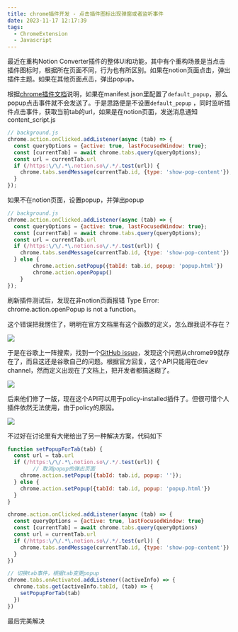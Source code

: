 ```yaml
---
title: chrome插件开发 - 点击插件图标出现弹窗或者监听事件
date: 2023-11-17 12:17:39
tags:
  - ChromeExtension
  - Javascript
---
```


最近在重构Notion Converter插件的整体UI和功能，其中有个重构场景是当点击插件图标时，根据所在页面不同，行为也有所区别。如果在notion页面点击，弹出插件主题。如果在其他页面点击，弹出popup。

根据[chrome插件文档](https://developer.chrome.com/docs/extensions/reference/action/#popup)说明，如果在manifest.json里配置了`default_popup`，那么popup点击事件就不会发送了。于是思路便是不设置`default_popup` ，同时监听插件点击事件，获取当前tab的url，如果是在notion页面，发送消息通知content_script.js

```jsx
// background.js
chrome.action.onClicked.addListener(async (tab) => {
  const queryOptions = {active: true, lastFocusedWindow: true};
  const [currentTab] = await chrome.tabs.query(queryOptions);
  const url = currentTab.url
  if (/https:\/\/.*\.notion.so\/.*/.test(url)) {
    chrome.tabs.sendMessage(currentTab.id, {type: 'show-pop-content'});
  }
});
```

如果不在notion页面，设置popup，并弹出popup

```jsx
// background.js
chrome.action.onClicked.addListener(async (tab) => {
  const queryOptions = {active: true, lastFocusedWindow: true};
  const [currentTab] = await chrome.tabs.query(queryOptions);
  const url = currentTab.url
  if (/https:\/\/.*\.notion.so\/.*/.test(url)) {
    chrome.tabs.sendMessage(currentTab.id, {type: 'show-pop-content'})
  } else {
		chrome.action.setPopup({tabId: tab.id, popup: 'popup.html'})
		chrome.action.openPopup()
	}
});
```

刷新插件测试后，发现在非notion页面报错 Type Error: chrome.action.openPopup is not a function。

这个错误把我愣住了，明明在官方文档里有这个函数的定义，怎么跟我说不存在？

![](img1.png)

于是在谷歌上一阵搜索，找到一个[GitHub issue](https://github.com/GoogleChrome/developer.chrome.com/issues/2602)，发现这个问题从chrome99就存在了，而且这还是谷歌自己的问题。根据官方回复，这个API只能用在dev channel，然而定义出现在了文档上，把开发者都搞迷糊了。

![](img2.png)

后来他们修了一版，现在这个API可以用于policy-installed插件了。但很可惜个人插件依然无法使用，由于policy的原因。

![](img3.png)

不过好在讨论里有大佬给出了另一种解决方案，代码如下

```jsx
function setPopupForTab(tab) {
  const url = tab.url
  if (/https:\/\/.*\.notion.so\/.*/.test(url)) {
		// 取消popup的弹出页面
    chrome.action.setPopup({tabId: tab.id, popup: ''});
  } else {
    chrome.action.setPopup({tabId: tab.id, popup: 'popup.html'})
  }
}

chrome.action.onClicked.addListener(async (tab) => {
  const queryOptions = {active: true, lastFocusedWindow: true}
  const [currentTab] = await chrome.tabs.query(queryOptions)
  const url = currentTab.url
  if (/https:\/\/.*\.notion.so\/.*/.test(url)) {
    chrome.tabs.sendMessage(currentTab.id, {type: 'show-pop-content'})
  }
})

// 切换tab事件，根据tab变更popup
chrome.tabs.onActivated.addListener((activeInfo) => {
  chrome.tabs.get(activeInfo.tabId, (tab) => {
    setPopupForTab(tab)
  })
})
```

最后完美解决